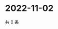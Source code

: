 # 2022-11-02

共 0 条

<!-- BEGIN WEIBO -->
<!-- 最后更新时间 Wed Nov 02 2022 16:22:49 GMT+0800 (China Standard Time) -->

<!-- END WEIBO -->
